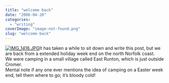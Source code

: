 ```yaml
---
title: "welcome back"
date: "2006-04-20"
categories: 
  - "writing"
coverImage: "image-not-found.png"
slug: "welcome-back"
---
```


[![IMG_1416.JPG](/images/130943517_8bf376a6a3_m.jpg)](http://www.flickr.com/photos/funkylarma/130943517/ "Photo Sharing")It has taken a while to sit down and write this post, but we are back from a extended holiday week end on the north Norfolk coast.  
We were camping in a small village called East Runton, which is just outside Cromer.  
Mental note if any one ever mentions the idea of camping on a Easter week end, tell them where to go; it’s bloody cold!

